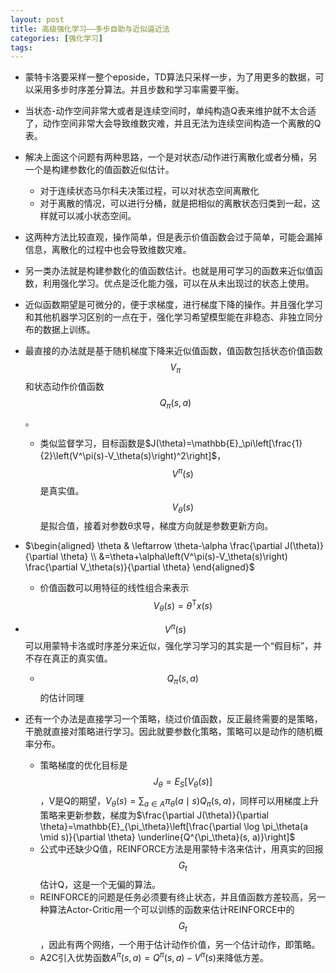 ```yaml
---
layout: post
title: 高级强化学习——多步自助与近似逼近法
categories: [强化学习]
tags: 
---
```

<script src="https://polyfill.io/v3/polyfill.min.js?features=es6"></script>
<script id="MathJax-script" async src="https://cdn.jsdelivr.net/npm/mathjax@3/es5/tex-mml-chtml.js"></script>

* 蒙特卡洛要采样一整个eposide，TD算法只采样一步，为了用更多的数据，可以采用多步时序差分算法。并且步数和学习率需要平衡。
* 当状态-动作空间非常大或者是连续空间时，单纯构造Q表来维护就不太合适了，动作空间非常大会导致维数灾难，并且无法为连续空间构造一个离散的Q表。
* 解决上面这个问题有两种思路，一个是对状态/动作进行离散化或者分桶，另一个是构建参数化的值函数近似估计。
  * 对于连续状态马尔科夫决策过程，可以对状态空间离散化
  * 对于离散的情况，可以进行分桶，就是把相似的离散状态归类到一起，这样就可以减小状态空间。
* 这两种方法比较直观，操作简单，但是表示价值函数会过于简单，可能会漏掉信息，离散化的过程中也会导致维数灾难。



* 另一类办法就是构建参数化的值函数估计。也就是用可学习的函数来近似值函数，利用强化学习。优点是泛化能力强，可以在从未出现过的状态上使用。

* 近似函数期望是可微分的，便于求梯度，进行梯度下降的操作。并且强化学习和其他机器学习区别的一点在于，强化学习希望模型能在非稳态、非独立同分布的数据上训练。

* 最直接的办法就是基于随机梯度下降来近似值函数，值函数包括状态价值函数$$V_{\pi}$$和状态动作价值函数$$Q_{\pi}(s,a)$$。

  * 类似监督学习，目标函数是$J(\theta)=\mathbb{E}_\pi\left[\frac{1}{2}\left(V^\pi(s)-V_\theta(s)\right)^2\right]$，$$V^\pi(s)$$是真实值。$$V_\theta(s)$$是拟合值，接着对参数θ求导，梯度方向就是参数更新方向。
* $\begin{aligned} \theta & \leftarrow \theta-\alpha \frac{\partial J(\theta)}{\partial \theta} \\ &=\theta+\alpha\left(V^\pi(s)-V_\theta(s)\right) \frac{\partial V_\theta(s)}{\partial \theta} \end{aligned}$
  * 价值函数可以用特征的线性组合来表示$$ V_\theta(s)=\theta^{\mathrm{T}} x(s)$$
* $$V^\pi(s)$$可以用蒙特卡洛或时序差分来近似，强化学习学习的其实是一个“假目标”，并不存在真正的真实值。
  * $$Q_{\pi}(s,a)$$的估计同理

* 还有一个办法是直接学习一个策略，绕过价值函数，反正最终需要的是策略，干脆就直接对策略进行学习。因此就要参数化策略，策略可以是动作的随机概率分布。

  * 策略梯度的优化目标是$$J_\theta=E_S\left[V_\theta(s)\right]$$，V是Q的期望，$V_\theta(s)=\sum_{a \in A} \pi_\theta(a \mid s) Q_\pi(\mathrm{s}, a)$，同样可以用梯度上升策略来更新参数，梯度为$\frac{\partial J(\theta)}{\partial \theta}=\mathbb{E}_{\pi_\theta}\left[\frac{\partial \log \pi_\theta(a \mid s)}{\partial \theta} \underline{Q^{\pi_\theta}(s, a)}\right]$
  * 公式中还缺少Q值，REINFORCE方法是用蒙特卡洛来估计，用真实的回报$$G_t$$估计Q，这是一个无偏的算法。
  * REINFORCE的问题是任务必须要有终止状态，并且值函数方差较高，另一种算法Actor-Critic用一个可以训练的函数来估计REINFORCE中的$$G_t$$，因此有两个网络，一个用于估计动作价值，另一个估计动作，即策略。
  * A2C引入优势函数$A^\pi(s, a)=Q^\pi(s, a)-V^\pi(s)$来降低方差。

